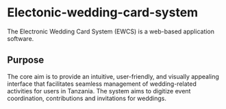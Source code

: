 # Electonic-wedding-card-system
The Electronic Wedding Card System (EWCS) is a web-based application software.

## Purpose
The core aim is to provide an intuitive, user-friendly, and visually appealing interface that facilitates seamless management of wedding-related activities for users in Tanzania. The system aims to digitize event coordination, contributions and invitations for weddings.


